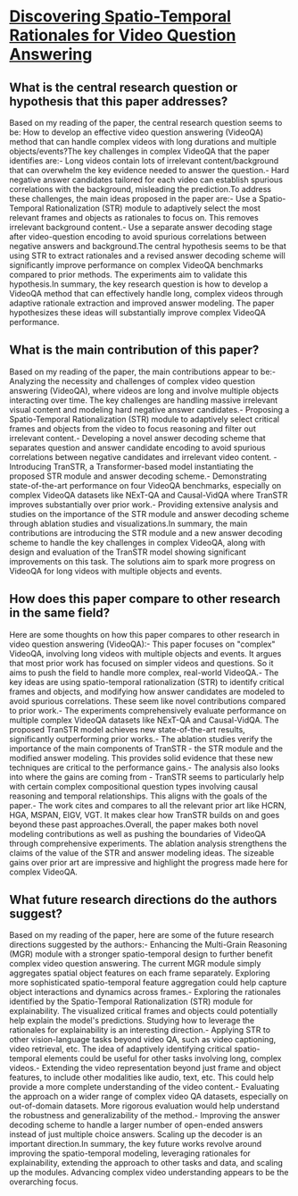 # [Discovering Spatio-Temporal Rationales for Video Question Answering](https://arxiv.org/abs/2307.12058)

## What is the central research question or hypothesis that this paper addresses?

Based on my reading of the paper, the central research question seems to be: How to develop an effective video question answering (VideoQA) method that can handle complex videos with long durations and multiple objects/events?The key challenges in complex VideoQA that the paper identifies are:- Long videos contain lots of irrelevant content/background that can overwhelm the key evidence needed to answer the question.- Hard negative answer candidates tailored for each video can establish spurious correlations with the background, misleading the prediction.To address these challenges, the main ideas proposed in the paper are:- Use a Spatio-Temporal Rationalization (STR) module to adaptively select the most relevant frames and objects as rationales to focus on. This removes irrelevant background content.- Use a separate answer decoding stage after video-question encoding to avoid spurious correlations between negative answers and background.The central hypothesis seems to be that using STR to extract rationales and a revised answer decoding scheme will significantly improve performance on complex VideoQA benchmarks compared to prior methods. The experiments aim to validate this hypothesis.In summary, the key research question is how to develop a VideoQA method that can effectively handle long, complex videos through adaptive rationale extraction and improved answer modeling. The paper hypothesizes these ideas will substantially improve complex VideoQA performance.


## What is the main contribution of this paper?

Based on my reading of the paper, the main contributions appear to be:- Analyzing the necessity and challenges of complex video question answering (VideoQA), where videos are long and involve multiple objects interacting over time. The key challenges are handling massive irrelevant visual content and modeling hard negative answer candidates.- Proposing a Spatio-Temporal Rationalization (STR) module to adaptively select critical frames and objects from the video to focus reasoning and filter out irrelevant content.- Developing a novel answer decoding scheme that separates question and answer candidate encoding to avoid spurious correlations between negative candidates and irrelevant video content. - Introducing TranSTR, a Transformer-based model instantiating the proposed STR module and answer decoding scheme.- Demonstrating state-of-the-art performance on four VideoQA benchmarks, especially on complex VideoQA datasets like NExT-QA and Causal-VidQA where TranSTR improves substantially over prior work.- Providing extensive analysis and studies on the importance of the STR module and answer decoding scheme through ablation studies and visualizations.In summary, the main contributions are introducing the STR module and a new answer decoding scheme to handle the key challenges in complex VideoQA, along with design and evaluation of the TranSTR model showing significant improvements on this task. The solutions aim to spark more progress on VideoQA for long videos with multiple objects and events.


## How does this paper compare to other research in the same field?

Here are some thoughts on how this paper compares to other research in video question answering (VideoQA):- This paper focuses on "complex" VideoQA, involving long videos with multiple objects and events. It argues that most prior work has focused on simpler videos and questions. So it aims to push the field to handle more complex, real-world VideoQA.- The key ideas are using spatio-temporal rationalization (STR) to identify critical frames and objects, and modifying how answer candidates are modeled to avoid spurious correlations. These seem like novel contributions compared to prior work.- The experiments comprehensively evaluate performance on multiple complex VideoQA datasets like NExT-QA and Causal-VidQA. The proposed TranSTR model achieves new state-of-the-art results, significantly outperforming prior works.- The ablation studies verify the importance of the main components of TranSTR - the STR module and the modified answer modeling. This provides solid evidence that these new techniques are critical to the performance gains.- The analysis also looks into where the gains are coming from - TranSTR seems to particularly help with certain complex compositional question types involving causal reasoning and temporal relationships. This aligns with the goals of the paper.- The work cites and compares to all the relevant prior art like HCRN, HGA, MSPAN, EIGV, VGT. It makes clear how TranSTR builds on and goes beyond these past approaches.Overall, the paper makes both novel modeling contributions as well as pushing the boundaries of VideoQA through comprehensive experiments. The ablation analysis strengthens the claims of the value of the STR and answer modeling ideas. The sizeable gains over prior art are impressive and highlight the progress made here for complex VideoQA.


## What future research directions do the authors suggest?

Based on my reading of the paper, here are some of the future research directions suggested by the authors:- Enhancing the Multi-Grain Reasoning (MGR) module with a stronger spatio-temporal design to further benefit complex video question answering. The current MGR module simply aggregates spatial object features on each frame separately. Exploring more sophisticated spatio-temporal feature aggregation could help capture object interactions and dynamics across frames.- Exploring the rationales identified by the Spatio-Temporal Rationalization (STR) module for explainability. The visualized critical frames and objects could potentially help explain the model's predictions. Studying how to leverage the rationales for explainability is an interesting direction.- Applying STR to other vision-language tasks beyond video QA, such as video captioning, video retrieval, etc. The idea of adaptively identifying critical spatio-temporal elements could be useful for other tasks involving long, complex videos.- Extending the video representation beyond just frame and object features, to include other modalities like audio, text, etc. This could help provide a more complete understanding of the video content.- Evaluating the approach on a wider range of complex video QA datasets, especially on out-of-domain datasets. More rigorous evaluation would help understand the robustness and generalizability of the method.- Improving the answer decoding scheme to handle a larger number of open-ended answers instead of just multiple choice answers. Scaling up the decoder is an important direction.In summary, the key future works revolve around improving the spatio-temporal modeling, leveraging rationales for explainability, extending the approach to other tasks and data, and scaling up the modules. Advancing complex video understanding appears to be the overarching focus.
